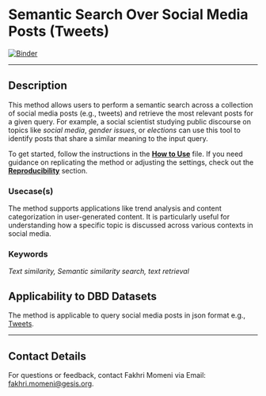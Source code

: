 # Semantic Search Over Social Media Posts (Tweets)

[![Binder](https://mybinder.org/badge_logo.svg)](https://notebooks.gesis.org/binder/v2/gh/BDA-KTS/semantic-search-over_social-media-posts/HEAD?labpath=semantic-search-over_social-media-posts.ipynb)

---
## Description
This method allows users to perform a semantic search across a collection of social media posts (e.g., tweets) and retrieve the most relevant posts for a given query. For example, a social scientist studying public discourse on topics like *social media*, *gender issues*, or *elections* can use this tool to identify posts that share a similar meaning to the input query.

To get started, follow the instructions in the **[How to Use](https://github.com/BDA-KTS/semantic-search-over_social-media-posts/blob/main/how_to_use.md)** file. If you need guidance on replicating the method or adjusting the settings, check out the **[Reproducibility](https://github.com/BDA-KTS/semantic-search-over_social-media-posts/blob/main/reproducibility.md)** section.

### Usecase(s)
The method supports applications like trend analysis and content categorization in user-generated content. It is particularly useful for understanding how a specific topic is discussed across various contexts in social media.

### Keywords
*Text similarity, Semantic similarity search, text retrieval*

## Applicability to DBD Datasets
The method is applicable to query social media posts in json format e.g., [Tweets](https://developer.x.com/en/docs/x-api/data-dictionary/object-model/tweet). 

---



## Contact Details
For questions or feedback, contact Fakhri Momeni via Email: fakhri.momeni@gesis.org.
